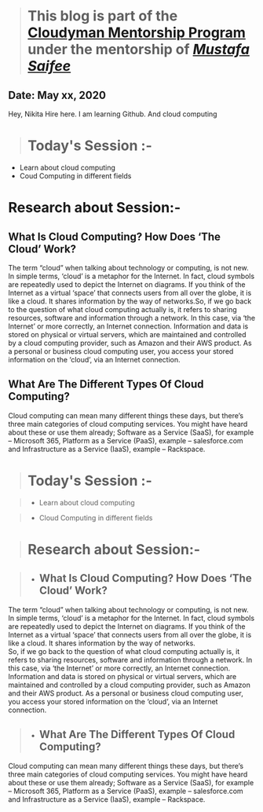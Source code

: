 > # This blog is part of the **[Cloudyman Mentorship Program](https://t.co/78sRvCvYiO?amp=1)** under the mentorship of *[Mustafa Saifee](https://www.linkedin.com/in/saifeemustafaq/)*

## Date: May xx, 2020

   Hey, Nikita Hire here.
   I am learning Github.
   And cloud computing
 
 
> # Today's Session :-
- Learn about cloud computing
- Coud Computing in different fields

# Research about Session:-

## What Is Cloud Computing? How Does ‘The Cloud’ Work?

<p> The term “cloud” when talking about technology or computing, is not new. In simple terms, ‘cloud’ is a metaphor for the Internet. In fact, cloud symbols are repeatedly used to depict the Internet on diagrams. If you think of the Internet as a virtual ‘space’ that connects users from all over the globe, it is like a cloud. It shares information by the way of networks.So, if we go back to the question of what cloud computing actually is, it refers to sharing resources, software and information through a network. In this case, via ‘the Internet’ or more correctly, an Internet connection. Information and data is stored on physical or virtual servers, which are maintained and controlled by a cloud computing provider, such as Amazon and their AWS product. As a personal or business cloud computing user, you access your stored information on the ‘cloud’, via an Internet connection.</p>

## What Are The Different Types Of Cloud Computing?
<p>
Cloud computing can mean many different things these days, but there’s three main categories of cloud computing services. You might have heard about these or use them already; Software as a Service (SaaS), for example – Microsoft 365, Platform as a Service (PaaS), example – salesforce.com and Infrastructure as a Service (IaaS), example – Rackspace.</p>

> # Today's Session :-

> - Learn about cloud computing

> - Cloud Computing in different fields

># Research about Session:-

> - ## What Is Cloud Computing? How Does ‘The Cloud’ Work?

<p> The term “cloud” when talking about technology or computing, is not new. In simple terms, ‘cloud’ is a metaphor for the Internet. In fact, cloud symbols are repeatedly used to depict the Internet on diagrams. If you think of the Internet as a virtual ‘space’ that connects users from all over the globe, it is like a cloud. It shares information by the way of networks.<br>So, if we go back to the question of what cloud computing actually is, it refers to sharing resources, software and information through a network. In this case, via ‘the Internet’ or more correctly, an Internet connection. Information and data is stored on physical or virtual servers, which are maintained and controlled by a cloud computing provider, such as Amazon and their AWS product. As a personal or business cloud computing user, you access your stored information on the ‘cloud’, via an Internet connection.</p>

> - ## What Are The Different Types Of Cloud Computing?
<p>
Cloud computing can mean many different things these days, but there’s three main categories of cloud computing services. You might have heard about these or use them already; Software as a Service (SaaS), for example – Microsoft 365, Platform as a Service (PaaS), example – salesforce.com and Infrastructure as a Service (IaaS), example – Rackspace.</p>


